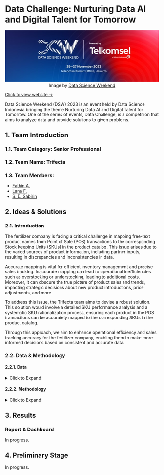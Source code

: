# Data Challenge: Nurturing Data AI and Digital Talent for Tomorrow

<p align="center">
  <img src="Images/600x200.jpg" width="1024" height="auto">
  <br>
  Image by <a href="https://datascience.or.id/dsw/">Data Science Weekend</a>
</p>

[Click to view website →](https://datascience.or.id/dsw/datachallenge)

Data Science Weekend (DSW) 2023 is an event held by Data Science Indonesia bringing the theme Nurturing Data AI and Digital Talent for Tomorrow. One of the series of events, Data Challenge, is a competition that aims to analyze data and provide solutions to given problems.

## 1. Team Introduction

### 1.1. Team Category: Senior Professional
### 1.2. Team Name: Trifecta
### 1.3. Team Members:

- [Fathin A.](https://github.com/fathinafiff)
- [Lana F.](https://github.com/lanafuadi)
- [S. D. Sabirin](https://github.com/sabirinID)

## 2. Ideas & Solutions

### 2.1. Introduction

The fertilizer company is facing a critical challenge in mapping free-text product names from Point of Sale (POS) transactions to the corresponding Stock Keeping Units (SKUs) in the product catalog. This issue arises due to the varied sources of product information, including partner inputs, resulting in discrepancies and inconsistencies in data.

Accurate mapping is vital for efficient inventory management and precise sales tracking. Inaccurate mapping can lead to operational inefficiencies such as overstocking or understocking, leading to additional costs. Moreover, it can obscure the true picture of product sales and trends, impacting strategic decisions about new product introductions, price adjustments, and more.

To address this issue, the Trifecta team aims to devise a robust solution. This solution would involve a detailed SKU performance analysis and a systematic SKU rationalization process, ensuring each product in the POS transactions can be accurately mapped to the corresponding SKUs in the product catalog.

Through this approach, we aim to enhance operational efficiency and sales tracking accuracy for the fertilizer company, enabling them to make more informed decisions based on consistent and accurate data.

### 2.2. Data & Methodology

#### 2.2.1. Data

<details>
<summary>Click to Expand</summary>

- Product Catalog

    - Columns: `Product SKU`, `Brand`, `Type`, `Formula`
    - Contains information about the existing product catalog.

- Product Name from POS Transactions

    - Columns: `Product Name`
    - Comprises free-text product names from POS transactions.

</details>

#### 2.2.2. Methodology

<details>
<summary>Click to Expand</summary>

- Data Exploration
- Data Preprocessing
- Similarity Analysis
- Model Development
- New SKU Proposal
- Dashboard Development

</details>

## 3. Results

### Report & Dashboard

In progress.

## 4. Preliminary Stage

In progress.
